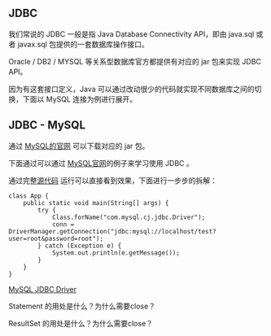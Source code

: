 ## JDBC 

我们常说的 JDBC 一般是指 Java Database Connectivity API，即由  java.sql 或者 javax.sql 包提供的一套数据库操作接口。

Oracle / DB2 / MYSQL 等关系型数据库官方都提供有对应的 jar 包来实现 JDBC API。

因为有这套接口定义，Java 可以通过改动很少的代码就实现不同数据库之间的切换，下面以 MySQL 连接为例进行展开。


## JDBC - MySQL

通过 [MySQL的官网](https://dev.mysql.com/downloads/connector/j/) 可以下载对应的 jar 包。

下面通过可以通过 [MySQL官网](https://dev.mysql.com/doc/connector-j/8.0/en/connector-j-examples.html)的例子来学习使用 JDBC 。

通过完整[源代码](https://github.com/weboutin/sbs-impl/tree/release/v1.0) 运行可以直接看到效果，下面进行一步步的拆解：

    class App {
        public static void main(String[] args) {
            try {
                Class.forName("com.mysql.cj.jdbc.Driver");
                conn = DriverManager.getConnection("jdbc:mysql://localhost/test?user=root&password=root");
            } catch (Exception e) {
                System.out.println(e.getMessage());
            }
        }
    }
  


[MySQL JDBC Driver](https://github.com/mysql/mysql-connector-j/blob/release/8.0/src/main/user-impl/java/com/mysql/cj/jdbc/Driver.java)

Statement 的用处是什么？为什么需要close？

ResultSet 的用处是什么？为什么需要close？
